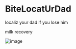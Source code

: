 # BiteLocatUrDad

localiz your dad if you lose him

milk recovery

![image](https://user-images.githubusercontent.com/113308968/192115779-09cfb4c1-4b5d-44ec-92d7-35b2b358729e.png)
